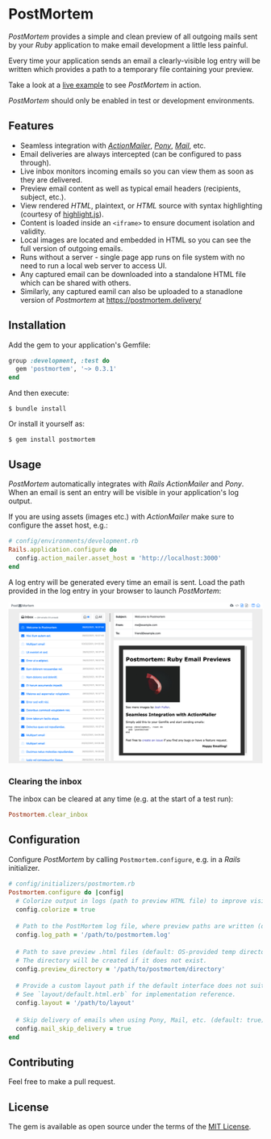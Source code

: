 # PostMortem

_PostMortem_ provides a simple and clean preview of all outgoing mails sent by your _Ruby_ application to make email development a little less painful.

Every time your application sends an email a clearly-visible log entry will be written which provides a path to a temporary file containing your preview.

Take a look at a [live example](https://postmortem.surge.sh/) to see _PostMortem_ in action.

_PostMortem_ should only be enabled in test or development environments.

## Features

* Seamless integration with [_ActionMailer_](https://guides.rubyonrails.org/action_mailer_basics.html), [_Pony_](https://github.com/benprew/pony), [_Mail_](https://github.com/mikel/mail), etc.
* Email deliveries are always intercepted (can be configured to pass through).
* Live inbox monitors incoming emails so you can view them as soon as they are delivered.
* Preview email content as well as typical email headers (recipients, subject, etc.).
* View rendered _HTML_, plaintext, or _HTML_ source with syntax highlighting (courtesy of [highlight.js](https://highlightjs.org/)).
* Content is loaded inside an `<iframe>` to ensure document isolation and validity.
* Local images are located and embedded in HTML so you can see the full version of outgoing emails.
* Runs without a server - single page app runs on file system with no need to run a local web server to access UI.
* Any captured email can be downloaded into a standalone HTML file which can be shared with others.
* Similarly, any captured eamil can also be uploaded to a stanadlone version of _Postmortem_ at https://postmortem.delivery/<unique-id>

## Installation

Add the gem to your application's Gemfile:

```ruby
group :development, :test do
  gem 'postmortem', '~> 0.3.1'
end
```

And then execute:

    $ bundle install

Or install it yourself as:

    $ gem install postmortem

## Usage

_PostMortem_ automatically integrates with _Rails ActionMailer_ and  _Pony_. When an email is sent an entry will be visible in your application's log output.

If you are using assets (images etc.) with _ActionMailer_ make sure to configure the asset host, e.g.:

```ruby
# config/environments/development.rb
Rails.application.configure do
  config.action_mailer.asset_host = 'http://localhost:3000'
end
```

A log entry will be generated every time an email is sent. Load the path provided in the log entry in your browser to launch _PostMortem_:

![Screenshot](doc/screenshot.png)

### Clearing the inbox

The inbox can be cleared at any time (e.g. at the start of a test run):

```ruby
Postmortem.clear_inbox
```

## Configuration
<a name="configuration"></a>

Configure _PostMortem_ by calling `Postmortem.configure`, e.g. in a _Rails_ initializer.

```ruby
# config/initializers/postmortem.rb
Postmortem.configure do |config|
  # Colorize output in logs (path to preview HTML file) to improve visibility (default: true).
  config.colorize = true

  # Path to the PostMortem log file, where preview paths are written (default: STDOUT).
  config.log_path = '/path/to/postmortem.log'

  # Path to save preview .html files (default: OS-provided temp directory).
  # The directory will be created if it does not exist.
  config.preview_directory = '/path/to/postmortem/directory'

  # Provide a custom layout path if the default interface does not suit you.
  # See `layout/default.html.erb` for implementation reference.
  config.layout = '/path/to/layout'

  # Skip delivery of emails when using Pony, Mail, etc. (default: true).
  config.mail_skip_delivery = true
end
```

## Contributing

Feel free to make a pull request.

## License

The gem is available as open source under the terms of the [MIT License](https://opensource.org/licenses/MIT).
